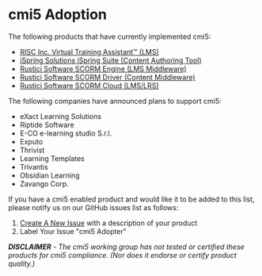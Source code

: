 
# cmi5 Adoption

The following products that have currently implemented cmi5:

- [RISC Inc. Virtual Training Assistant™ (LMS)](http://risc-inc.com/)
- [iSpring Solutions iSpring Suite (Content Authoring Tool)](http://www.ispringsolutions.com/)
- [Rustici Software SCORM Engine (LMS Middleware)](http://scorm.com/scorm-solved/scorm-engine/)
- [Rustici Software SCORM Driver (Content Middleware)](http://scorm.com/scorm-solved/scorm-driver/driver-cmi5/)
- [Rustici Software SCORM Cloud (LMS/LRS)](http://scorm.com/scorm-solved/scorm-cloud-features/)

The following companies have announced plans to support cmi5:

- eXact Learning Solutions
- Riptide Software
- E-CO e-learning studio S.r.l.
- Exputo
- Thrivist
- Learning Templates
- Trivantis
- Obsidian Learning
- Zavango Corp.

If you have a cmi5 enabled product and would like it to be added to this list, please notify us on our GitHub issues list as follows:

1. [Create A New Issue](https://github.com/AICC/CMI-5_Spec_Current/issues/new?title=cmi5%20Adopter) with a description of your product
2. Label Your Issue "cmi5 Adopter"

_**DISCLAIMER** - The cmi5 working group has not tested or certified these products for cmi5 compliance.  (Nor does it endorse or certify product quality.)_
